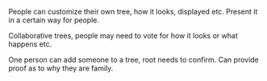 People can customize their own tree, how it looks, displayed etc. Present it in a certain way for people.

Collaborative trees, people may need to vote for how it looks or what happens etc.

One person can add someone to a tree, root needs to confirm. Can provide proof as to why they are family.

